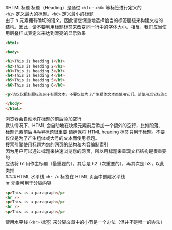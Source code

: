 #HTML标题
标题（Heading）是通过 `<h1>` - `<h6>` 等标签进行定义的             
`<h1>` 定义最大的标题。`<h6>` 定义最小的标题       
由于 h 元素拥有确切的语义，因此请您慎重地选择恰当的标签层级来构建文档的结构。因此，请不要利用标题标签来改变同一行中的字体大小。相反，我们应当使用层叠样式表定义来达到漂亮的显示效果
```html
<html>

<body>

<h1>This is heading 1</h1>
<h2>This is heading 2</h2>
<h3>This is heading 3</h3>
<h4>This is heading 4</h4>
<h5>This is heading 5</h5>
<h6>This is heading 6</h6>

<p>请仅仅把标题标签用于标题文本。不要仅仅为了产生粗体文本而使用它们。请使用其它标签或 CSS 代替。</p>

</body>
</html>
```
浏览器会自动地在标题的前后添加空行          
默认情况下，HTML 会自动地在块级元素前后添加一个额外的空行，比如段落、标题元素前后
####标题很重要
请确保将 HTML heading 标签只用于标题。不要仅仅是为了产生粗体或大号的文本而使用标题。          
搜索引擎使用标题为您的网页的结构和内容编制索引       
因为用户可以通过标题来快速浏览您的网页，所以用标题来呈现文档结构是很重要的         
应该将 h1 用作主标题（最重要的），其后是 h2（次重要的），再其次是 h3，以此类推         
####HTML 水平线
`<hr />` 标签在 HTML 页面中创建水平线             
hr 元素可用于分隔内容
```html
<p>This is a paragraph</p>
<hr />
<p>This is a paragraph</p>
<hr />
<p>This is a paragraph</p>
```
使用水平线 (`<hr>` 标签) 来分隔文章中的小节是一个办法（但并不是唯一的办法）
